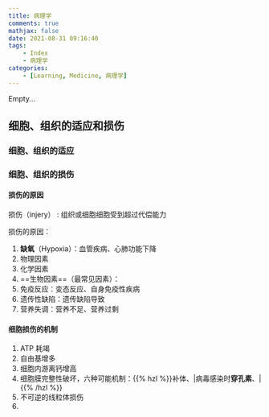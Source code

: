 ```yaml
---
title: 病理学
comments: true
mathjax: false
date: 2021-08-31 09:16:40
tags:
    - Index
    - 病理学
categories:
    - [Learning, Medicine, 病理学]
---
```


Empty...

<!--more-->

## 细胞、组织的适应和损伤

### 细胞、组织的适应

### 细胞、组织的损伤

#### 损伤的原因

损伤（injery）
: 组织或细胞细胞受到超过代偿能力

<!-- 病因学 -->

损伤的原因：
1. **缺氧**（Hypoxia）：血管疾病、心肺功能下降
2. 物理因素
3. 化学因素
4. ==生物因素==（最常见因素）：
5. 免疫反应：变态反应、自身免疫性疾病
6. 遗传性缺陷：遗传缺陷导致
7. 营养失调：营养不足、营养过剩

#### 细胞损伤的机制

1. ATP 耗竭
2. 自由基增多
3. 细胞内游离钙增高
4. 细胞膜完整性破坏，六种可能机制：{{% hzl %}}补体、|病毒感染时**穿孔素**、|{{% /hzl %}}
5. 不可逆的线粒体损伤
6. 
